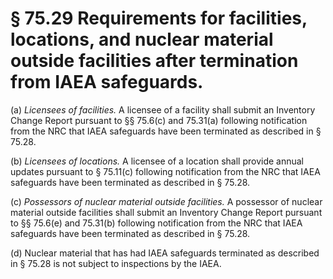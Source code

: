 # § 75.29   Requirements for facilities, locations, and nuclear material outside facilities after termination from IAEA safeguards.

(a) *Licensees of facilities.* A licensee of a facility shall submit an Inventory Change Report pursuant to §§ 75.6(c) and 75.31(a) following notification from the NRC that IAEA safeguards have been terminated as described in § 75.28.


(b) *Licensees of locations.* A licensee of a location shall provide annual updates pursuant to § 75.11(c) following notification from the NRC that IAEA safeguards have been terminated as described in § 75.28.


(c) *Possessors of nuclear material outside facilities.* A possessor of nuclear material outside facilities shall submit an Inventory Change Report pursuant to §§ 75.6(e) and 75.31(b) following notification from the NRC that IAEA safeguards have been terminated as described in § 75.28.


(d) Nuclear material that has had IAEA safeguards terminated as described in § 75.28 is not subject to inspections by the IAEA.




